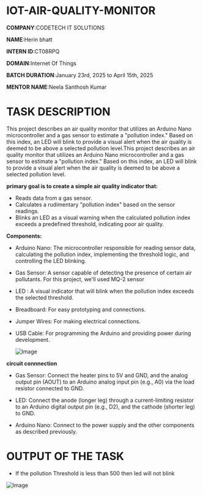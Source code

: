 # IOT-AIR-QUALITY-MONITOR

**COMPANY**:CODETECH IT SOLUTIONS

**NAME**:Herin bhatt

**INTERN ID**:CT08RPQ

**DOMAIN**:Internet Of Things

**BATCH DURATION**:January 23rd, 2025 to April 15th, 2025

**MENTOR NAME**:Neela Santhosh Kumar

# TASK DESCRIPTION

This project describes an air quality monitor that utilizes an Arduino Nano microcontroller and a gas sensor to estimate a "pollution index." Based on this index, an LED will blink to provide a visual alert when the air quality is deemed to be above a selected pollution level.This project describes an air quality monitor that utilizes an Arduino Nano microcontroller and a gas sensor to estimate a "pollution index." Based on this index, an LED will blink to provide a visual alert when the air quality is deemed to be above a selected pollution level.

**primary goal is to create a simple air quality indicator that:**

- Reads data from a gas sensor.
- Calculates a rudimentary "pollution index" based on the sensor readings.
- Blinks an LED as a visual warning when the calculated pollution index exceeds a predefined threshold, indicating poor air 
  quality.
  
**Components:**

- Arduino Nano: The microcontroller responsible for reading sensor data, calculating the pollution index, implementing the 
  threshold logic, and controlling the LED blinking.

- Gas Sensor: A sensor capable of detecting the presence of certain air pollutants. For this project, we'll used MQ-2 sensor
  
- LED : A visual indicator that will blink when the pollution index exceeds the selected threshold. 

- Breadboard: For easy prototyping and connections.

- Jumper Wires: For making electrical connections.

- USB Cable: For programming the Arduino and providing power during development.

  ![Image](https://github.com/user-attachments/assets/1b8ada83-de5a-4b2b-975f-f5d34f5b79c2)

**circuit connnection**

- Gas Sensor: Connect the heater pins to 5V and GND, and the analog output pin (AOUT) to an Arduino analog input pin (e.g., 
  A0) via the load resistor connected to GND.

- LED: Connect the anode (longer leg) through a current-limiting resistor to an Arduino digital output pin (e.g., D2), and 
  the cathode (shorter leg) to GND.

- Arduino Nano: Connect to the power supply and the other components as described previously.

# OUTPUT OF THE TASK

- If the pollution Threshold is less than 500 then led will not blink
  
![Image](https://github.com/user-attachments/assets/aab56499-090d-48f2-a2cc-3156e7e985c3)



